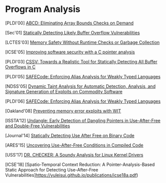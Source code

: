 # Program Analysis

[PLDI'00] [ABCD: Eliminating Array Bounds Checks on
Demand](http://citeseerx.ist.psu.edu/viewdoc/download?doi=10.1.1.33.6386&rep=rep1&type=pdf)

[Sec'01] [Statically Detecting Likely Buffer Overflow
Vulnerabilities](http://lclint.cs.virginia.edu/usenix01.pdf)

[LCTES'03] [Memory Safety Without Runtime Checks or Garbage
Collection](https://argp.github.io/public/a8f45baeab77e1bf41d30dce444523b3.pdf)

[ICSE'05] [Improving software security with a C pointer
analysis](https://suif.stanford.edu/papers/icse05.pdf)

[PLDI'03] [CSSV: Towards a Realistic Tool for Statically Detecting All
Buffer Overflows in C](https://dl.acm.org/doi/abs/10.1145/781131.781149)

[PLDI'05] [SAFECode: Enforcing Alias Analysis for Weakly Typed
Languages](https://llvm.org/pubs/2006-05-12-PLDI-SAFECode.pdf)

[NDSS'05] [Dynamic Taint Analysis for Automatic Detection, Analysis, and
Signature Generation of Exploits on Commodity
Software](http://www.valgrind.org/docs/newsome2005.pdf)

[PLDI'06] [SAFECode: Enforcing Alias Analysis for Weakly Typed
Languages](http://llvm.org/pubs/2006-05-12-PLDI-SAFECode.pdf)

[Oakland'08] [Preventing memory error exploits with
WIT](https://www.doc.ic.ac.uk/~cristic/papers/wit-sp-ieee-08.pdf)

[ISSTA'12] [Undangle: Early Detection of Dangling Pointers in Use-After-Free
and Double-Free
Vulnerabilities](https://www.microsoft.com/en-us/research/wp-content/uploads/2016/07/Undangle.pdf)

[Journal'14] [Statically Detecting Use After Free on Binary
Code](http://binsec.gforge.inria.fr/pdf/detection-use-after-free-GREHACK13.pdf)

[ARES'15] [Uncovering Use-After-Free Conditions in Compiled
Code](https://www.cise.ufl.edu/~traynor/papers/uaf15.pdf)

[USS'17] [DR. CHECKER: A Soundy Analysis for Linux Kernel
Drivers](https://www.usenix.org/system/files/conference/usenixsecurity17/sec17-machiry.pdf)

[ICSE'18] [Spatio-Temporal Context Reduction: A Pointer-Analysis-Based
Static Approach for Detecting Use-After-Free Vulnerabilities]https://yuleisui.github.io/publications/icse18a.pdf)
